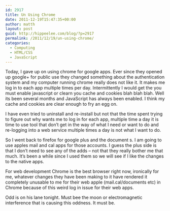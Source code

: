 ```yaml
---
id: 2917
title: Un Using Chrome
date: 2011-12-19T15:47:35+00:00
author: matth
layout: post
guid: http://hippeelee.com/blog/?p=2917
permalink: /2011/12/19/un-using-chrome/
categories:
  - Computing
  - HTML/CSS
  - JavaScript
---
```

Today, I gave up on using chrome for google apps. Ever since they opened up google+ for public use they changed something about the authentication system and my computer running chrome really does not like it. It makes me log in to each app multiple times per day. Intermittently I would get the you must enable javascript or clearn you cache and cookies blah blah blah. Well its been several months and JavaScript has always been enabled. I think my cache and cookies are clear enough to fry an egg on. 

I have even tried to uninstall and re-install but not that the time spent trying to figure out why wants me to log in for each app, multiple time a day it is time to use tool that don&#8217;t get in the way of what I need or want to do and re-logging into a web service multiple times a day is not what I want to do.

So I went back to firefox for google plus and the document s. I am going to use apples mail and cal apps for those accounts. I guess the plus side is that I don&#8217;t need to see any of the adds &#8211;<!--more--> not that they really bother me that much. It&#8217;s been a while since I used them so we will see if I like the changes to the native apps.

For web development Chrome is the best browser right now, ironically for me, whatever changes they have been making to it have rendered it completely unusable to me for their web apple (mail.cal/documents etc) in Chrome because of this weird log in issue for their web apps.

Odd is on his lane tonight. Must bee the moon or electromagnetic interference that is causing this oddness. It must be.